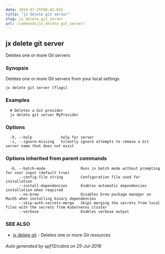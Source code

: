 ```yaml
---
date: 2019-07-25T08:41:03Z
title: "jx delete git server"
slug: jx_delete_git_server
url: /commands/jx_delete_git_server/
---
```

## jx delete git server

Deletes one or more Git servers

### Synopsis

Deletes one or more Git servers from your local settings

```
jx delete git server [flags]
```

### Examples

```
  # Deletes a Git provider
  jx delete git server MyProvider
```

### Options

```
  -h, --help             help for server
  -i, --ignore-missing   Silently ignore attempts to remove a Git server name that does not exist
```

### Options inherited from parent commands

```
  -b, --batch-mode                Runs in batch mode without prompting for user input (default true)
      --config-file string        Configuration file used for installation
      --install-dependencies      Enables automatic dependencies installation when required
      --no-brew                   Disables brew package manager on MacOS when installing binary dependencies
      --skip-auth-secrets-merge   Skips merging the secrets from local files with the secrets from Kubernetes cluster
      --verbose                   Enables verbose output
```

### SEE ALSO

* [jx delete git](/commands/jx_delete_git/)	 - Deletes one or more Git resources

###### Auto generated by spf13/cobra on 25-Jul-2019
